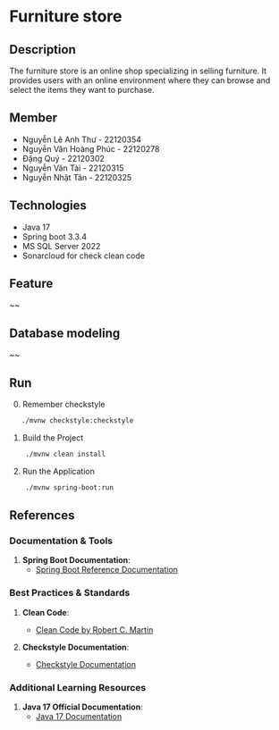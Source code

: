 # Furniture store

## Description
The furniture store is an online shop specializing in selling furniture. It provides users with an online environment where they can browse and select the items they want to purchase.

## Member
- Nguyễn Lê Anh Thư - 22120354
- Nguyễn Văn Hoàng Phúc - 22120278
- Đặng Quý - 22120302
- Nguyễn Văn Tài - 22120315
- Nguyễn Nhật Tân - 22120325

## Technologies
- Java 17
- Spring boot 3.3.4
- MS SQL Server 2022
- Sonarcloud for check clean code

## Feature
~~

## Database modeling
~~

## Run
0. Remember checkstyle
```bash
   ./mvnw checkstyle:checkstyle
```
1. Build the Project
```bash
    ./mvnw clean install  
```
2. Run the Application
```bash
    ./mvnw spring-boot:run
```

## References

### Documentation & Tools
1. **Spring Boot Documentation**:
    - [Spring Boot Reference Documentation](https://docs.spring.io/spring-boot/docs/current/reference/htmlsingle/)

### Best Practices & Standards
1. **Clean Code**:
    - [Clean Code by Robert C. Martin](https://www.amazon.com/Clean-Code-Handbook-Software-Craftsmanship/dp/0132350882)

2. **Checkstyle Documentation**:
    - [Checkstyle Documentation](https://checkstyle.sourceforge.io/)

### Additional Learning Resources
1. **Java 17 Official Documentation**:
    - [Java 17 Documentation](https://docs.oracle.com/en/java/javase/17/)